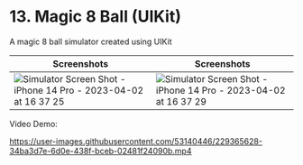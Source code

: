# 13. Magic 8 Ball (UIKit)
A magic 8 ball simulator created using UIKit

| Screenshots | Screenshots |
| - | - |
| ![Simulator Screen Shot - iPhone 14 Pro - 2023-04-02 at 16 37 25](https://user-images.githubusercontent.com/53140446/229364324-b33f8178-9f39-4b27-bca9-fa6a7e54d6d3.png) | ![Simulator Screen Shot - iPhone 14 Pro - 2023-04-02 at 16 37 29](https://user-images.githubusercontent.com/53140446/229364330-107062b4-2cea-4c57-a4f9-a1405815ed3b.png) |

Video Demo:

https://user-images.githubusercontent.com/53140446/229365628-34ba3d7e-6d0e-438f-bceb-02481f24090b.mp4
